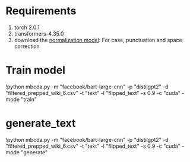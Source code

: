 


# Requirements
1. torch 2.0.1
2. transformers-4.35.0
3. download the [normalization model](): For case, punctuation and space correction

# Train model
!python mbcda.py -m "facebook/bart-large-cnn" -p "distilgpt2" -d "filtered_prepped_wiki_6.csv" -t "text" -l "flipped_text" -s 0.9 -c "cuda" -mode "train"

# generate_text
!python mbcda.py -m "facebook/bart-large-cnn" -p "distilgpt2" -d "filtered_prepped_wiki_6.csv" -t "text" -l "flipped_text" -s 0.9 -c "cuda" -mode "generate"
